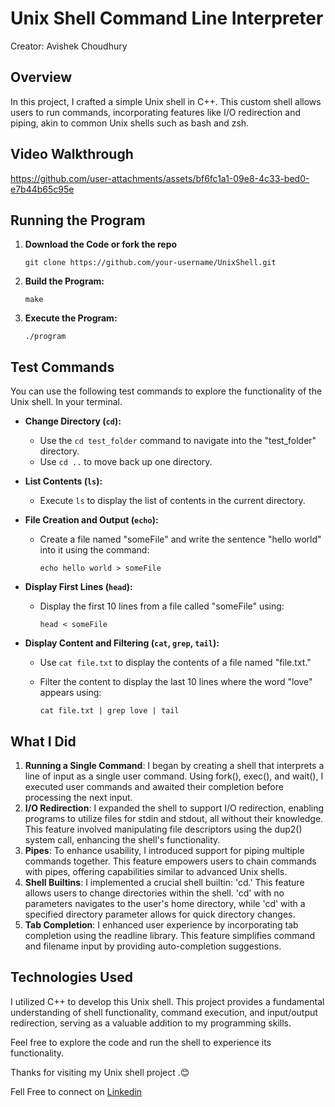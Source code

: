 # Unix Shell Command Line Interpreter

Creator: Avishek Choudhury

## Overview

In this project, I crafted a simple Unix shell in C++. This custom shell allows users to run commands, incorporating features like I/O redirection and piping, akin to common Unix shells such as bash and zsh.

## Video Walkthrough

https://github.com/user-attachments/assets/bf6fc1a1-09e8-4c33-bed0-e7b44b65c95e


## Running the Program

1. **Download the Code or fork the repo**

   ```
   git clone https://github.com/your-username/UnixShell.git
   ```

2. **Build the Program:**

   ```
   make
   ```

3. **Execute the Program:**

   ```
   ./program
   ```

## Test Commands

You can use the following test commands to explore the functionality of the Unix shell. In your terminal. 

- **Change Directory (`cd`):**

  - Use the `cd test_folder` command to navigate into the "test_folder" directory.
  - Use `cd ..` to move back up one directory.

- **List Contents (`ls`):**

  - Execute `ls` to display the list of contents in the current directory.

- **File Creation and Output (`echo`):**

  - Create a file named "someFile" and write the sentence "hello world" into it using the command:

    ```
    echo hello world > someFile
    ```

- **Display First Lines (`head`):**

  - Display the first 10 lines from a file called "someFile" using:

    ```
    head < someFile
    ```

- **Display Content and Filtering (`cat`, `grep`, `tail`):**

  - Use `cat file.txt` to display the contents of a file named "file.txt."

  - Filter the content to display the last 10 lines where the word "love" appears using:

    ```
    cat file.txt | grep love | tail
    ```

## What I Did

1. **Running a Single Command**: I began by creating a shell that interprets a line of input as a single user command. Using fork(), exec(), and wait(), I executed user commands and awaited their completion before processing the next input.
2. **I/O Redirection**: I expanded the shell to support I/O redirection, enabling programs to utilize files for stdin and stdout, all without their knowledge. This feature involved manipulating file descriptors using the dup2() system call, enhancing the shell's functionality.
3. **Pipes**: To enhance usability, I introduced support for piping multiple commands together. This feature empowers users to chain commands with pipes, offering capabilities similar to advanced Unix shells.
4. **Shell Builtins**: I implemented a crucial shell builtin: 'cd.' This feature allows users to change directories within the shell. 'cd' with no parameters navigates to the user's home directory, while 'cd' with a specified directory parameter allows for quick directory changes.
5. **Tab Completion**: I enhanced user experience by incorporating tab completion using the readline library. This feature simplifies command and filename input by providing auto-completion suggestions.

## Technologies Used

I utilized C++ to develop this Unix shell. This project provides a fundamental understanding of shell functionality, command execution, and input/output redirection, serving as a valuable addition to my programming skills.

Feel free to explore the code and run the shell to experience its functionality.

Thanks for visiting my Unix shell project .😊

Fell Free to connect on [Linkedin](https://www.linkedin.com/in/dgloria/)
